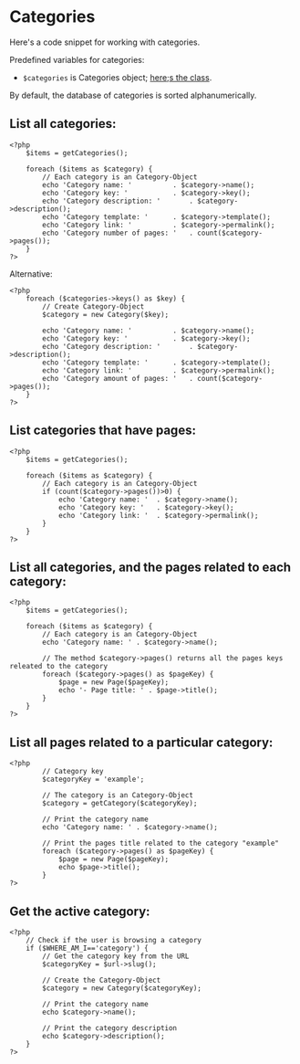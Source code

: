 # Categories
<!-- position: 5 -->

Here's a code snippet for working with categories.

Predefined variables for categories:
- `$categories` is Categories object; [here;s the class](https://github.com/bludit/bludit/blob/master/bl-kernel/categories.class.php).

<div class="note">
By default, the database of categories is sorted alphanumerically.
</div>

<h2 id="list-all-categories">List all categories:</h2>

```
<?php
	$items = getCategories();

	foreach ($items as $category) {
		// Each category is an Category-Object
		echo 'Category name: '			. $category->name();
		echo 'Category key: ' 			. $category->key();
		echo 'Category description: ' 		. $category->description();
		echo 'Category template: ' 		. $category->template();
		echo 'Category link: ' 			. $category->permalink();
		echo 'Category number of pages: ' 	. count($category->pages());
	}
?>
```

Alternative:

```
<?php
	foreach ($categories->keys() as $key) {
		// Create Category-Object
		$category = new Category($key);

		echo 'Category name: '			. $category->name();
		echo 'Category key: ' 			. $category->key();
		echo 'Category description: ' 		. $category->description();
		echo 'Category template: ' 		. $category->template();
		echo 'Category link: ' 			. $category->permalink();
		echo 'Category amount of pages: ' 	. count($category->pages());
	}
?>
```

<h2 id="list-categories-that-have-pages">List categories that have pages:</h2>

```
<?php
	$items = getCategories();

	foreach ($items as $category) {
		// Each category is an Category-Object
		if (count($category->pages())>0) {
			echo 'Category name: '	. $category->name();
			echo 'Category key: ' 	. $category->key();
			echo 'Category link: ' 	. $category->permalink();
		}
	}
?>
```

<h2 id="list-all-categories-and-pages">List all categories, and the pages related to each category:</h2>

```
<?php
	$items = getCategories();

	foreach ($items as $category) {
		// Each category is an Category-Object
		echo 'Category name: ' . $category->name();

		// The method $category->pages() returns all the pages keys releated to the category
		foreach ($category->pages() as $pageKey) {
			$page = new Page($pageKey);
			echo '- Page title: ' . $page->title();
		}
	}
?>
```

<h2 id="list-all-pages-related-to-a-particular-category">List all pages related to a particular category:</h2>

```
<?php
        // Category key
        $categoryKey = 'example';

		// The category is an Category-Object
        $category = getCategory($categoryKey);

        // Print the category name
        echo 'Category name: ' . $category->name();

        // Print the pages title related to the category "example"
        foreach ($category->pages() as $pageKey) {
			$page = new Page($pageKey);
			echo $page->title();
        }
?>
```

<h2 id="get-the-active-category">Get the active category:</h2>

```
<?php
	// Check if the user is browsing a category
	if ($WHERE_AM_I=='category') {
		// Get the category key from the URL
		$categoryKey = $url->slug();

		// Create the Category-Object
		$category = new Category($categoryKey);

		// Print the category name
		echo $category->name();

		// Print the category description
		echo $category->description();
	}
?>
```
